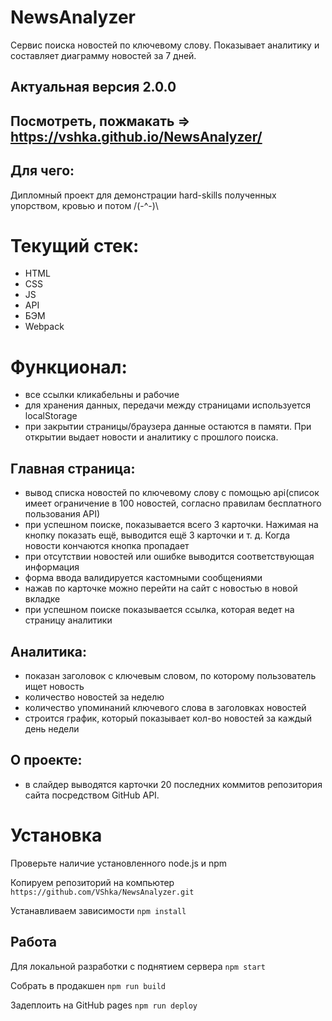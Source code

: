 # NewsAnalyzer
Сервис поиска новостей по ключевому слову. Показывает аналитику и составляет диаграмму новостей за 7 дней.
## Актуальная версия 2.0.0

## Посмотреть, пожмакать => https://vshka.github.io/NewsAnalyzer/

## Для чего:
Дипломный проект для демонстрации hard-skills полученных упорством, кровью и потом /(-^-)\

# Текущий стек:
- HTML
- CSS
- JS
- API
- БЭМ
- Webpack

# Функционал: 
- все ссылки кликабельны и рабочие
- для хранения данных, передачи между страницами используется localStorage
- при закрытии страницы/браузера данные остаются в памяти. При открытии выдает новости и аналитику с прошлого поиска.
## Главная страница:
- вывод списка новостей по ключевому слову с помощью api(список имеет ограничение в 100 новостей, согласно правилам бесплатного пользования API)
- при успешном поиске, показывается всего 3 карточки. Нажимая на кнопку показать ещё, выводится ещё 3 карточки и т. д. Когда новости кончаются кнопка пропадает
- при отсутствии новостей или ошибке выводится соответствующая информация
- форма ввода валидируется кастомными сообщениями
- нажав по карточке можно перейти на сайт с новостью в новой вкладке
- при успешном поиске показывается ссылка, которая ведет на страницу аналитики
## Аналитика:
- показан заголовок с ключевым словом, по которому пользователь ищет новость
- количество новостей за неделю
- количество упоминаний ключевого слова в заголовках новостей
- строится график, который показывает кол-во новостей за каждый день недели
## О проекте:
- в слайдер выводятся карточки 20 последних коммитов репозитория сайта посредством GitHub API.

# Установка
Проверьте наличие установленного node.js и npm

Копируем репозиторий на компьютер
`https://github.com/VShka/NewsAnalyzer.git`

Устанавливаем зависимости
`npm install`

## Работа 

Для локальной разработки с поднятием сервера
`npm start`

Собрать в продакшен 
`npm run build`

Задеплоить на GitHub pages
`npm run deploy`
